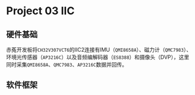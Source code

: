 # Project 03 IIC

## 硬件基础

赤菟开发板将`CH32V307VCT6`的IIC2连接有IMU（`QMI8658A`）、磁力计（`QMC7983`）、环境光传感器（`AP3216C`）以及音频编解码器（`ES8388`）和摄像头（DVP），这里同时采集`QMI8658A`、`QMC7983`、`AP3216C`数据并回传。

## 软件框架
